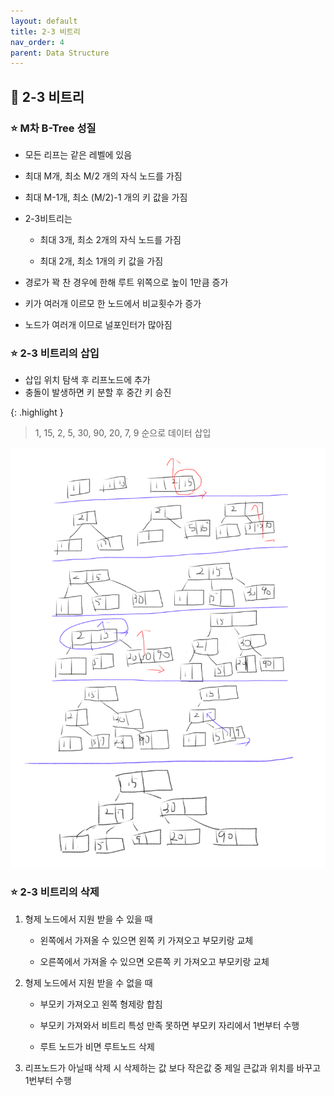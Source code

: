 ```yaml
---
layout: default
title: 2-3 비트리
nav_order: 4
parent: Data Structure
---
```




## 📑 2-3 비트리

### ⭐ M차 B-Tree 성질

- 모든 리프는 같은 레벨에 있음
- 최대 M개, 최소 M/2 개의 자식 노드를 가짐
- 최대 M-1개, 최소 (M/2)-1 개의 키 값을 가짐
- 2-3비트리는
  - 최대 3개, 최소 2개의 자식 노드를 가짐

  - 최대 2개, 최소 1개의 키 값을 가짐

- 경로가 꽉 찬 경우에 한해 루트 위쪽으로 높이 1만큼 증가
- 키가 여러개 이르모 한 노드에서 비교횟수가 증가
- 노드가 여러개 이므로 널포인터가 많아짐



### ⭐ 2-3 비트리의 삽입

- 삽입 위치 탐색 후 리프노드에 추가
- 충돌이 발생하면 키 분할 후 중간 키 승진

{: .highlight }

> 1, 15, 2, 5, 30, 90, 20, 7, 9 순으로 데이터 삽입

![](https://github.com/beeguriri/beeguriri.github.io/blob/main/docs/img/btree.PNG?raw=true)



### ⭐  2-3 비트리의 삭제

1. 형제 노드에서 지원 받을 수 있을 때

   - 왼쪽에서 가져올 수 있으면 왼쪽 키 가져오고 부모키랑 교체

   - 오른쪽에서 가져올 수 있으면 오른쪽 키 가져오고 부모키랑 교체

2. 형제 노드에서 지원 받을 수 없을 때

   - 부모키 가져오고 왼쪽 형제랑 합침

   - 부모키 가져와서 비트리 특성 만족 못하면 부모키 자리에서 1번부터 수행
   - 루트 노드가 비면 루트노드 삭제

3. 리프노드가 아닐때 삭제 시 삭제하는 값 보다 작은값 중 제일 큰값과 위치를 바꾸고 1번부터 수행
